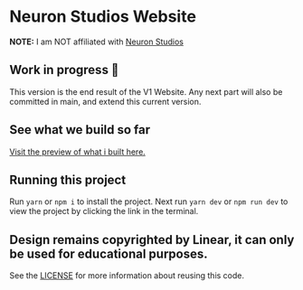 # Neuron Studios Website

**NOTE:** I am NOT affiliated with [Neuron Studios](https://neuronstudios.org/)

## Work in progress 🚧

This version is the end result of the V1 Website. Any next part will also be committed in main, and extend this current version.

## See what we build so far

[Visit the preview of what i built here.](https://neuronstudios.org/)

## Running this project

Run `yarn` or `npm i` to install the project. Next run `yarn dev` or `npm run dev` to view the project by clicking the link in the terminal.

## Design remains copyrighted by Linear, it can only be used for educational purposes.

See the [LICENSE](/LICENSE.md) for more information about reusing this code.
